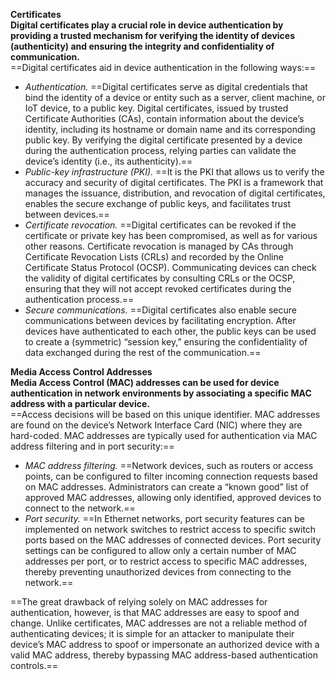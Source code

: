 **Certificates**  
**Digital certificates play a crucial role in device authentication by providing a trusted mechanism for verifying the identity of devices (authenticity) and ensuring the integrity and confidentiality of communication.**  
==Digital certificates aid in device authentication in the following ways:==

- _Authentication._ ==Digital certificates serve as digital credentials that bind the identity of a device or entity such as a server, client machine, or IoT device, to a public key. Digital certificates, issued by trusted Certificate Authorities (CAs), contain information about the device’s identity, including its hostname or domain name and its corresponding public key. By verifying the digital certificate presented by a device during the authentication process, relying parties can validate the device’s identity (i.e., its authenticity).==
- _Public-key infrastructure (PKI)._ ==It is the PKI that allows us to verify the accuracy and security of digital certificates. The PKI is a framework that manages the issuance, distribution, and revocation of digital certificates, enables the secure exchange of public keys, and facilitates trust between devices.== 
- _Certificate revocation._ ==Digital certificates can be revoked if the certificate or private key has been compromised, as well as for various other reasons. Certificate revocation is managed by CAs through Certificate Revocation Lists (CRLs) and recorded by the Online Certificate Status Protocol (OCSP). Communicating devices can check the validity of digital certificates by consulting CRLs or the OCSP, ensuring that they will not accept revoked certificates during the authentication process.== 
- _Secure communications._ ==Digital certificates also enable secure communications between devices by facilitating encryption. After devices have authenticated to each other, the public keys can be used to create a (symmetric) “session key,” ensuring the confidentiality of data exchanged during the rest of the communication.==

**Media Access Control Addresses**  
**Media Access Control (MAC) addresses can be used for device authentication in network environments by associating a specific MAC address with a particular device.**  
==Access decisions will be based on this unique identifier. MAC addresses are found on the device’s Network Interface Card (NIC) where they are hard-coded. MAC addresses are typically used for authentication via MAC address filtering and in port security:==

- _MAC address filtering._ ==Network devices, such as routers or access points, can be configured to filter incoming connection requests based on MAC addresses. Administrators can create a “known good” list of approved MAC addresses, allowing only identified, approved devices to connect to the network.==
- _Port security._ ==In Ethernet networks, port security features can be implemented on network switches to restrict access to specific switch ports based on the MAC addresses of connected devices. Port security settings can be configured to allow only a certain number of MAC addresses per port, or to restrict access to specific MAC addresses, thereby preventing unauthorized devices from connecting to the network.==

==The great drawback of relying solely on MAC addresses for authentication, however, is that MAC addresses are easy to spoof and change. Unlike certificates, MAC addresses are not a reliable method of authenticating devices; it is simple for an attacker to manipulate their device’s MAC address to spoof or impersonate an authorized device with a valid MAC address, thereby bypassing MAC address-based authentication controls.==